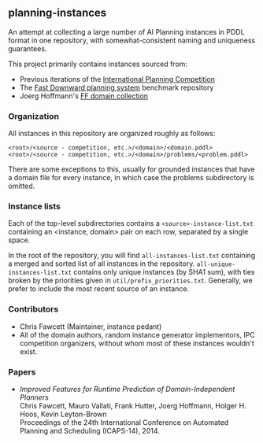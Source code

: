## planning-instances

An attempt at collecting a large number of AI Planning instances in PDDL format
in one repository, with somewhat-consistent naming and uniqueness guarantees.

This project primarily contains instances sourced from:

 * Previous iterations of the [International Planning Competition](http://www.icaps-conference.org/index.php/Main/Competitions)
 * The [Fast Downward planning system](http://www.fast-downward.org) benchmark repository
 * Joerg Hoffmann's [FF domain collection](https://fai.cs.uni-saarland.de/hoffmann/ff-domains.html)

### Organization

All instances in this repository are organized roughly as follows:

    <root>/<source - competition, etc.>/<domain>/<domain.pddl>
    <root>/<source - competition, etc.>/<domain>/problems/<problem.pddl>

There are some exceptions to this, usually for grounded instances that have a domain
file for every instance, in which case the problems subdirectory is omitted.

### Instance lists

Each of the top-level subdirectories contains a `<source>-instance-list.txt` containing
an <instance, domain> pair on each row, separated by a single space.

In the root of the repository, you will find `all-instances-list.txt` containing a merged
and sorted list of all instances in the repository. `all-unique-instances-list.txt` contains
only unique instances \(by SHA1 sum\), with ties broken by the priorities given in `util/prefix_priorities.txt`.
Generally, we prefer to include the most recent source of an instance.

### Contributors

 * Chris Fawcett \(Maintainer, instance pedant\)
 * All of the domain authors, random instance generator implementors, IPC competition organizers, without whom most of these instances wouldn't exist.

### Papers

 * *Improved Features for Runtime Prediction of Domain-Independent Planners*  
   Chris Fawcett, Mauro Vallati, Frank Hutter, Joerg Hoffmann, Holger H. Hoos, Kevin Leyton-Brown  
   Proceedings of the 24th International Conference on Automated Planning and Scheduling \(ICAPS-14\), 2014.

